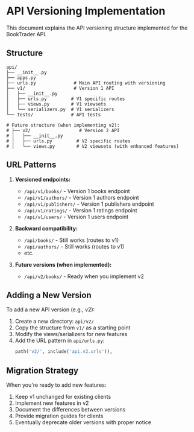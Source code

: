 # API Versioning Implementation

This document explains the API versioning structure implemented for the BookTrader API.

## Structure

```
api/
├── __init__.py
├── apps.py
├── urls.py              # Main API routing with versioning
├── v1/                  # Version 1 API
│   ├── __init__.py
│   ├── urls.py         # V1 specific routes
│   ├── views.py        # V1 viewsets
│   └── serializers.py  # V1 serializers
└── tests/              # API tests

# Future structure (when implementing v2):
# ├── v2/                  # Version 2 API
# │   ├── __init__.py
# │   ├── urls.py         # V2 specific routes
# │   └── views.py        # V2 viewsets (with enhanced features)
```

## URL Patterns

1. **Versioned endpoints:**
   - `/api/v1/books/` - Version 1 books endpoint
   - `/api/v1/authors/` - Version 1 authors endpoint
   - `/api/v1/publishers/` - Version 1 publishers endpoint
   - `/api/v1/ratings/` - Version 1 ratings endpoint
   - `/api/v1/users/` - Version 1 users endpoint

2. **Backward compatibility:**
   - `/api/books/` - Still works (routes to v1)
   - `/api/authors/` - Still works (routes to v1)
   - etc.

3. **Future versions (when implemented):**
   - `/api/v2/books/` - Ready when you implement v2

## Adding a New Version

To add a new API version (e.g., v2):

1. Create a new directory: `api/v2/`
2. Copy the structure from `v1/` as a starting point
3. Modify the views/serializers for new features
4. Add the URL pattern in `api/urls.py`:
   ```python
   path('v2/', include('api.v2.urls')),
   ```

## Migration Strategy

When you're ready to add new features:

1. Keep v1 unchanged for existing clients
2. Implement new features in v2
3. Document the differences between versions
4. Provide migration guides for clients
5. Eventually deprecate older versions with proper notice
